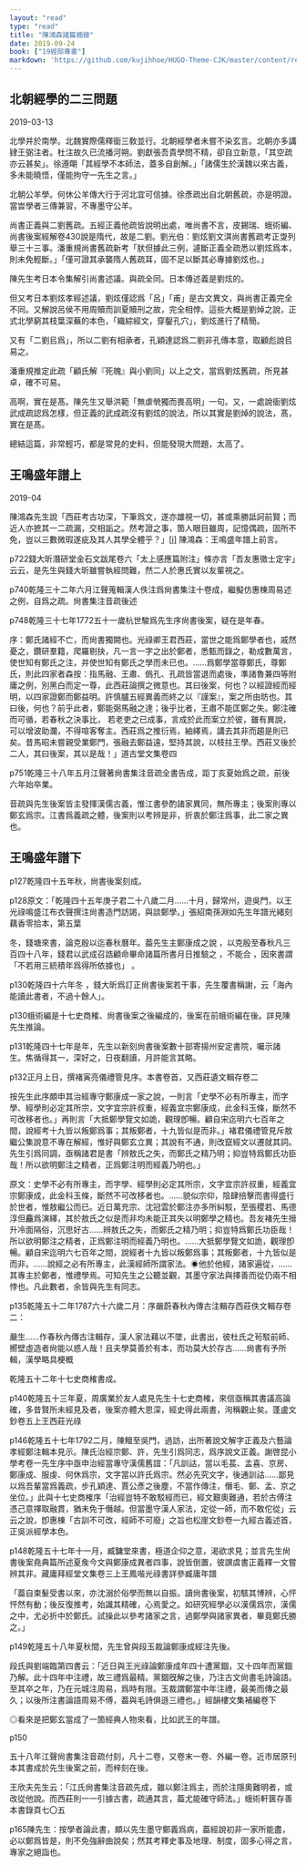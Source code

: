 ```yaml
---
layout: "read"
type: "read"
title: "陳鴻森諸篇摘錄"
date: 2019-09-24
book: ["19經部專書"]
markdown: 'https://github.com/kujihhoe/HUGO-Theme-CJK/master/content/read/19-經部專書/100-陳鴻森.md'
---
```


## 北朝經學的二三問題

<time1>2019-03-13</time1>

北學并於南學。北魏實際儒釋衟三敎並行。北朝經學者未嘗不染玄言。北朝亦多講肄王弼注者。杜注故久已流播河朔。劉獻張吾貴學問不精，卻自立新意，「其空疏亦云甚矣」。徐遵朙「其經學不本師法，蓋多自創解。」「諸儒生於漢魏以來古義，多未能曉悟，僅能拘守一先生之言。」

北朝公羊學。何休公羊傳大行于河北宜可信據。徐彥疏出自北朝舊疏，亦是明證。當旹學者三傳兼習，不專墨守公羊。

尚書正義與二劉舊疏。五經正義他疏皆說明出處，唯尚書不言，皮錫瑞、蛾術編、尚書後案經解卷430說是隋代，故是二劉。<n>劉光伯：劉炫</n>劉文淇<v>尚書舊疏考正</v>㪅列舉三十三事。潘重規<v>尚書舊疏新考</v>「肰但據此三例，遽斷正義全疏悉以劉炫爲本，則未免輕斷。」「僅可證其承襲隋人舊疏耳，固不足以斷其必專據劉炫也。」

陳先生考日本<v>令集解</v>引<v>尚書述議</v>。與疏全同。日本傳述義是劉炫的。

但又考日本劉炫孝經述議，劉炫僅認爲「呂」「甫」是古文異文，與尚書正義完全不同。又解說呂侯不用周贖而訓夏贖刑之故，完全相悖。這些大概是劉焯之說，正式北學窮其枝葉深蕪的本色，「織綜經文，穿鑿孔穴」，劉炫進行了精簡。

又有「二劉㠯爲」，所以二劉有相承者，孔穎達認爲二劉非孔傳本意，取顧彪說㠯易之。

<n>潘重規</n>推定此疏「顧氏解『死魄』與小劉同」以上之文，當爲劉炫舊疏，所見甚卓，確不可易。

高啊，實在是髙。陳先生又舉洪範「無虐煢獨而畏高明」一句。又，一處說衟劉炫武成疏認爲怎樣，但正義的武成疏沒有劉炫的說法，所以其實是劉焯的說法，髙，實在是髙。

總結這篇，非常輕巧，都是常見的史料，但能發現大問題，太高了。

## 王鳴盛年譜上

<time1>2019-04</time1>

陳鴻森先生說「西莊考古功深，下筆爲文，遂亦雄視一切，甚或乘勝詆訶前賢；而近人亦摭其一二疏漏，交相詬之。然考證之事，箇人眼目雖周，記憶偶疏，固所不免，豈以三數微瑕遂疵及其人其學全體乎？」[[i\]](#_ednref1)  陳鴻森：<v>王鳴盛年譜上</v>前言。

p722錢大昕<v>潛研堂金石文跋尾</v>卷六「太上感應篇附注」條亦言「吾友惠徵士定宇」云云，是先生與錢大昕雖嘗執經問難，然二人於惠氏實以友輩視之。

p740<n>乾隆三十二年六月</n>江聲蒐輯漢人佚注爲<v>尙書集注</v>十卷成，繼擬仿惠棟<v>周易述</v>之例，自爲之疏。<n><v>尙書集注音疏後述</v></n>

p748<n>乾隆三十七年1772五十一歲</n>杭世駿爲先生序<v>尙書後案</v>，疑在是年春。

序：鄭氏諸經不亡，而<v>尙書</v>獨闕也。光祿卿王君西莊，當世之能爲鄭學者也，戚然憂之，鑽研羣籍，爬羅剔抉，凡一言一字之出於鄭者，悉甄而錄之，勒成數萬言，使世知有鄭氏之注，并使世知有鄭氏之學而未已也。……爲鄭學當尊鄭氏，尊鄭氏，則此四家者<n>森按：指馬融、王肅、僞孔、孔<v>疏</v></n>皆當退而處後，準諸魯兼四等附庸之例，別黑白而定一尊，此西莊論撰之微意也。其曰後案，何也？以經證經而經明，以四家證鄭而鄭益明。許慎臚五經異義而終之以『謹案』，案之所由昉也。其曰後，何也？前乎此者，鄭能弼馬融之達；後乎比者，王肅不能匡鄭之失。鄭注確而可循，若<v>春秋</v>之決事比， 若老吏之已成事，言成於此而案立於彼，雖有異說，可以增波助瀾，不得喧客奪主。西莊爲之推衍焉，紬繹焉，講去其非而趨是則已矣。昔馬昭未嘗親受業鄭門，張融去鄭益遠，堅持其說，以枝拄王學。西莊又後於二人，其曰後案，其以是哉！」<n><v>道古堂文集</v>卷四</n>

p751<n>乾隆三十八年五月</n>江聲著<v>尙書集注音疏</v>全書告成，距丁亥夏始爲之疏，前後六年始卒業。

<v>音疏</v>與先生<v>後案</v>皆主發揮漢儒古義，惟江書參酌諸家異同，無所專主；<v>後案</v>則專以鄭玄爲宗。江書爲義疏之體，<v>後案</v>則以考辨是非，折衷於鄭注爲事，此二家之異也。

## 王鳴盛年譜下

p127乾隆四十五年秋，尙書後案刻成。

p128原文：「乾隆四十五年庚子君二十八歲二月……十月，歸常州，遊吳門，以王光祿鳴盛江布衣聲撰注尙書造門訪謁，與談鄭學。」<n>張紹南<v>孫淵如先生年譜</v>光緒刻藕香零拾本，第五葉</n>

冬，錢塘來書，論克殷以迄春秋曆年。葢先生主鄭康成之說 ，以克殷至春秋凡三百四十八年，錢君以武成召誥顧命畢命諸篇所書月日推驗之 ，不能合 ，因來書謂「不若用三統積年爲得所依據也」 。

p130乾隆四十六年冬 ，錢大昕爲訂正<v>尙書後案</v>若干事，先生覆書稱謝，云「海內能讀此書者，不過十餘人」。

p130蛾術編是十七史商榷、尙書後案之後編成的，後案在前蛾術編在後。詳見陳先生推論。

p131<n>乾隆四十七年</n>是年，先生以新刻<v>尙書後案</v>數十部寄揚州安定書院，囑示諸生。焦循得其一，深好之，日夜翻讀，月許能言其略。

p132正月上日，撰褚寅亮<v>儀禮管見</v>序。<n>本書卷首，又西莊遺文輯存卷二</n>

按先生此序頗申其治經專守鄭康成一家之說，一則言「史學不必有所專主，而字學、經學則必定其所宗，文字宜宗許叔重，經義宜宗鄭康成，此金科玉條，斷然不可改移者也。」再則言「大抵鄭學覽文如詭，觀理卽暢。顧自宋迄明六七百年之間，說經考十九皆以叛鄭爲事；其叛鄭者，十九皆似是而非。」褚君<v>儀禮管見</v>斥敖繼公<v>集說</v>意不專在解經，惟好與鄭玄立異；其說有不通，則改竄經文以遷就其詞。先生引爲同調，亟稱諸君是書「辨敖氏之失，而鄭氏之精乃明；抑豈特爲鄭氏功臣哉！所以欲明鄭注之精者，正爲鄭注明而經義乃明也。」

原文：史學不必有所專主，而字學、經學則必定其所宗，文字宜宗許叔重，經義宜宗鄭康成，此金科玉條，斷然不可改移者也。……貌似宗仰，陰肆掊擊而書得盛行於世者，惟敖繼公而已。近日萬充宗、沈冠雲於鄭注亦多所糾駁，至張稷若、馬德淳但麤爲演繹，其於敖氏之似是而非均未能正其失以明鄭學之精也。吾友褚先生搢升冷面隔俗，沉思好古……辨敖氏之失，而鄭氏之精乃明；抑豈特爲鄭氏功臣哉！所以欲明鄭注之精者，正爲鄭注明而經義乃明也。……大抵鄭學覽文如詭，觀理卽暢。顧自宋迄明六七百年之間，說經者十九皆以叛鄭爲事；其叛鄭者，十九皆似是而非。……說經之必有所專主，此漢經師所謂家法。<n>◉他於他經，諸家遍從，</n>……其專主於鄭者，惟禮學焉。可知先生之公聽並觀，其墨守家法與擇善而從仍兩不相悖也。凡此數者，余皆與先生有同志。

p135乾隆五十二年1787六十六歲二月：序嚴蔚<v>春秋內傳古注輯存</v><n><v>西莊佚文輯存</v>卷二</n>：

嚴生……作<v>春秋內傳古注輯存</v>，漢人家法藉以不墜，此書出，彼杜氏之茍駁前師、嚮壁虛造者尙能以惑人哉！且夫學莫善於有本，而功莫大於存古……<v>尙書</v>有予所輯，漢學略具梗概

乾隆五十二年十七史商榷書成。

p140乾隆五十三年夏，周廣業於友人處見先生<v>十七史商榷</v>，來信亟稱其書議高論確，多昔賢所未經見及者，<v>後案</v>亦體大恩深，經史得此兩書，洵稱觀止矣。<n><v>蓬盧文鈔</v>卷五<v>上王西莊光祿</v></n>

p146<n>乾隆五十七年1792</n>二月，陳鳣至吳門，過訪，出所著<v>說文解字正義</v>及<v>六藝論</v><v>孝經鄭注</v>輯本見示。陳氏治經宗鄭、許，先生引爲同志，爲序<v>說文正義</v>。<n>謝啓昆<v>小學考</v>卷一</n>先生序中亟申治經當專守漢儒舊誼：「凡訓詁，當以毛萇、孟喜、京房、鄭康成、服虔、何休爲宗，文字當以許氏爲宗。然必先究文字，後通訓詁……鄙見以爲吾輩當爲義疏，步孔穎達、賈公彥之後塵，不當作傳注，僭毛、鄭、孟、京之坐位。」此與<v>十七史商榷序</v>「治經豈特不敢駁經而已，經文艱奧難通，若於古傅注憑己意擇取融貫，猶未免于僭越。但當墨守漢人家法，定從一師，而不敢佗從」云云之說，卽惠棟「古訓不可改，經師不可廢」之旨也<n><v>松崖文鈔</v>卷一<v>九經古義述首</v></n>，正吳派經學本色。

p148乾隆五十七年十一月，臧鏞堂來書，極道企仰之意，渴欲求見；並言先生<v>尙書後案堯典</v>篇所述夏矦今文與鄭康成異者四事，說皆倒置，彼譔<v>虞書正義釋</v>一文嘗辨其非。<n>藏庸<v>拜經堂文集</v>卷三<v>上王鳳喈光祿書</v>詳參<v>臧庸年譜</v></n>

「葢自束髮受書以來，亦沈溺於俗學而無以自振。讀<v>尙書後案</v>，初駭其博辨，心怦怦然有動；後反復推考，始識其精確，心焉愛之。如研究經學必以漢儒爲宗，漢儒之中，尤必折中於鄭氏。試操此以參考諸家之言，過鄭學與諸家異者，畢竟鄭氏勝之。」

p149乾隆五十八年夏秋間，先生曾與段玉裁論鄭康成經注先後。

段氏<v>與劉端臨第四書</v>云：「近日與王光祿論鄭康成年四十遭黨錮，又十四年而黨錮乃解。此十四年中注<v>禮</v>，故三<v>禮</v>爲最精。黨錮旣解之後，乃注<v>古文尙書</v><v>毛詩</v><v>論語</v>。至其卒之年，乃在元城注<v>周易</v>，爲時有限。玉裁謂鄭當中年注<v>禮</v>，最美而傳之最久；以後所注<v>書</v><v>論語</v><v>周易</v>不傅，葢與<v>毛詩</v>俱遜三<v>禮</v>也。」<n><v>經韻樓文集補編</v>卷下</n>

◎看來是把鄭玄當成了一箇經典人物來看，比如武王的年譜。

p150

五十八年江聲<v>尙書集注音疏</v>付刻，凡十二卷，又卷末一卷、外編一卷。<n>近市居原刊本</n>其書成於先生<v>後案</v>之前，而梓刻在後。

王欣夫先生云：「江氏<v>尙書集注音疏</v>先成，雖以鄭注爲主，而於注隱奧難明者，或改從他說。而西莊則一一引據古書，疏通其言，葢尤能確守師法。」<n><v>蛾術軒篋存善本書錄</v>頁七〇五</n>

p165陳先生：按學者論此書，頗以先生墨守鄭義爲病，葢經說初非一家所能盡，必以鄭爲皆是，則不免強辭曲說矣；然其考釋史事及地理、制度，固多心得之言，專家之絕詣也。
